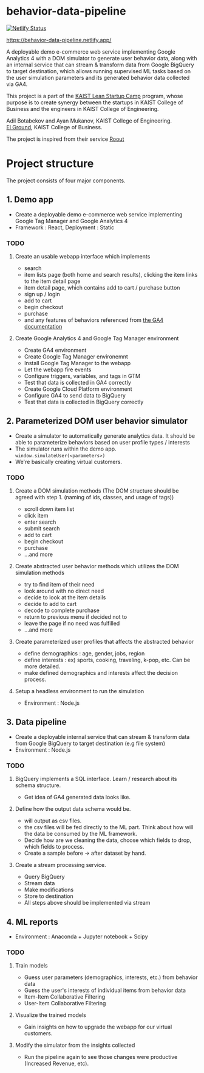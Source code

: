 # behavior-data-pipeline
[![Netlify Status](https://api.netlify.com/api/v1/badges/c77a7916-6610-4ec9-a35d-e398deedba56/deploy-status)](https://app.netlify.com/sites/behavior-data-pipeline/deploys)

https://behavior-data-pipeline.netlify.app/

A deployable demo e-commerce web service implementing Google Analytics 4 with a DOM simulator to generate user behavior data, along with an internal service that can stream &amp; transform data from Google BigQuery to target destination, which allows running supervised ML tasks based on the user simulation parameters and its generated behavior data collected via GA4.

This project is a part of the [KAIST Lean Startup Camp](https://kcbstartup.kaist.ac.kr/sub0307) program, whose purpose is to create synergy between the startups in KAIST College of Business and the engineers in KAIST College of Engineering.

Adil Botabekov and Ayan Mukanov, KAIST College of Engineering.  
[El Ground](https://www.elground.com/), KAIST College of Business.  

The project is inspired from their service [Roout](https://roout.co.kr)


# Project structure
The project consists of four major components.

## 1. Demo app
- Create a deployable demo e-commerce web service implementing Google Tag Manager and Google Analytics 4
- Framework : React, Deployment : Static

### TODO 
1. Create an usable webapp interface which implements
    - search
    - item lists page (both home and search results), clicking the item links to the item detail page
    - item detail page, which contains add to cart / purchase button
    - sign up / login
    - add to cart
    - begin checkout
    - purchase
    - and any features of behaviors referenced from [the GA4 documentation](https://support.google.com/analytics/answer/9268036?hl=en&ref_topic=9756175)

2. Create Google Analytics 4 and Google Tag Manager environment
    - Create GA4 environment
    - Create Google Tag Manager environemnt
    - Install Google Tag Manager to the webapp
    - Let the webapp fire events
    - Configure triggers, variables, and tags in GTM
    - Test that data is collected in GA4 correctly
    - Create Google Cloud Platform environment
    - Configure GA4 to send data to BigQuery
    - Test that data is collected in BigQuery correctly

## 2. Parameterized DOM user behavior simulator 
- Create a simulator to automatically generate analytics data. It should be able to parameterize behaviors based on user profile types / interests
- The simulator runs within the demo app. ```window.simulateUser(<parameters>)```
- We're basically creating virtual customers.

### TODO
1. Create a DOM simulation methods (The DOM structure should be agreed with step 1. (naming of ids, classes, and usage of tags))
    - scroll down item list
    - click item
    - enter search
    - submit search
    - add to cart
    - begin checkout
    - purchase
    - ...and more

2. Create abstracted user behavior methods which utilizes the DOM simulation methods
    - try to find item of their need
    - look around with no direct need
    - decide to look at the item details
    - decide to add to cart
    - decode to complete purchase
    - return to previous menu if decided not to
    - leave the page if no need was fulfilled
    - ...and more

3. Create parameterized user profiles that affects the abstracted behavior
    - define demographics : age, gender, jobs, region
    - define interests : ex) sports, cooking, traveling, k-pop, etc. Can be more detailed.
    - make defined demographics and interests affect the decision process.
 
4. Setup a headless environment to run the simulation
    - Environment : Node.js
 
## 3. Data pipeline
- Create a deployable internal service that can stream & transform data from Google BigQuery to target destination (e.g file system)
- Environment : Node.js

### TODO
1. BigQuery implements a SQL interface. Learn / research about its schema structure.
    - Get idea of GA4 generated data looks like.

2. Define how the output data schema would be.
    - will output as csv files.
    - the csv files will be fed directly to the ML part. Think about how will the data be consumed by the ML framework.
    - Decide how are we cleaning the data, choose which fields to drop, which fields to process.
    - Create a sample before -> after dataset by hand.

3. Create a stream processing service.
    - Query BigQuery
    - Stream data
    - Make modifications
    - Store to destination
    - All steps above should be implemented via stream


## 4. ML reports
- Environment : Anaconda + Jupyter notebook + Scipy

### TODO
1. Train models
    - Guess user parameters (demographics, interests, etc.) from behavior data
    - Guess the user's interests of individual items from behavior data
    - Item-Item Collaborative Filtering
    - User-Item Collaborative Filtering
    
2. Visualize the trained models
    - Gain insights on how to upgrade the webapp for our virtual customers.

3. Modify the simulator from the insights collected
    - Run the pipeline again to see those changes were productive (Increased Revenue, etc).
  
